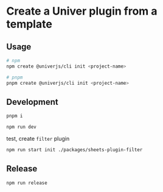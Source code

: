 # Create a Univer plugin from a template

## Usage

```sh
# npm
npm create @univerjs/cli init <project-name>

# pnpm
pnpm create @univerjs/cli init <project-name>
```

## Development

```sh
pnpm i

npm run dev
```

test, create `filter` plugin

```sh
npm run start init ./packages/sheets-plugin-filter
```

## Release

```sh
npm run release
```
